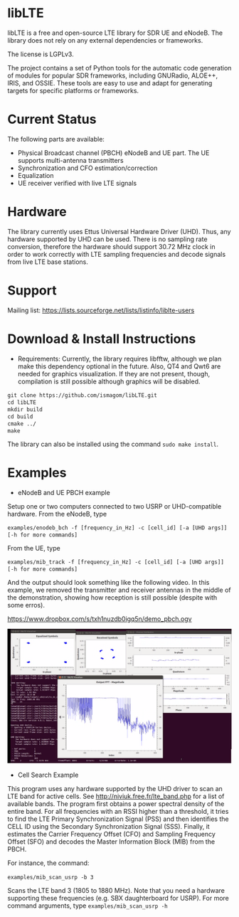 libLTE
========

libLTE is a free and open-source LTE library for SDR UE and eNodeB. The library does not rely on any external dependencies or frameworks. 

The license is LGPLv3.

The project contains a set of Python tools for the automatic code generation of modules for popular SDR frameworks, including GNURadio, ALOE++, IRIS, and OSSIE. These tools are easy to use and adapt for generating targets for specific platforms or frameworks. 

Current Status
===============

The following parts are available:
 * Physical Broadcast channel (PBCH) eNodeB and UE part. The UE supports multi-antenna transmitters
 * Synchronization and CFO estimation/correction
 * Equalization
 * UE receiver verified with live LTE signals

Hardware
========

The library currently uses Ettus Universal Hardware Driver (UHD). Thus, any hardware supported by UHD can be used. There is no sampling rate conversion, therefore the hardware should support 30.72 MHz clock in order to work correctly with LTE sampling frequencies and decode signals from live LTE base stations. 

Support
========

Mailing list: https://lists.sourceforge.net/lists/listinfo/liblte-users


Download & Install Instructions
=================================

* Requirements: Currently, the library requires libfftw, although we plan make this dependency optional in the future. Also, QT4 and Qwt6 are needed for graphics visualization. If they are not present, though, compilation is still possible although graphics will be disabled. 

```
git clone https://github.com/ismagom/libLTE.git
cd libLTE
mkdir build
cd build
cmake ../
make 
```

The library can also be installed using the command ```sudo make install```. 

Examples
==========

* eNodeB and UE PBCH example

Setup one or two computers connected to two USRP or UHD-compatible hardware. From the eNodeB, type

```
examples/enodeb_bch -f [frequency_in_Hz] -c [cell_id] [-a [UHD args]] [-h for more commands]
```

From the UE, type 
```
examples/mib_track -f [frequency_in_Hz] -c [cell_id] [-a [UHD args]] [-h for more commands]
```

And the output should look something like the following video. In this example, we removed the transmitter and receiver antennas in the middle of the demonstration, showing how reception is still possible (despite with some erros). 

https://www.dropbox.com/s/txh1nuzdb0igq5n/demo_pbch.ogv

![Screenshopt of the PBCH example output](pbch_capture.png "Screenshopt of the PBCH example output")

* Cell Search Example

This program uses any hardware supported by the UHD driver to scan an LTE band for active cells. See http://niviuk.free.fr/lte_band.php for a list of available bands. The program first obtains a power spectral density of the entire band. For all frequencies with an RSSI higher than a threshold, it tries to find the LTE Primary Synchronization Signal (PSS) and then identifies the CELL ID using the Secondary Synchronization Signal (SSS). Finally, it estimates the Carrier Frequency Offset (CFO) and Sampling Frequency Offset (SFO) and decodes the Master Information Block (MIB) from the PBCH. 

For instance, the command:

``` examples/mib_scan_usrp -b 3 ```


Scans the LTE band 3 (1805 to 1880 MHz). Note that you need a hardware supporting these frequencies (e.g. SBX daughterboard for USRP). For more command arguments, type ``` examples/mib_scan_usrp -h ```

